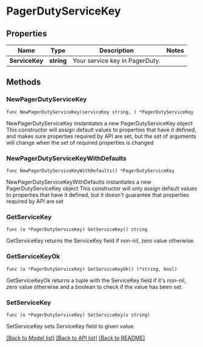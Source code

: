 # PagerDutyServiceKey

## Properties

Name | Type | Description | Notes
------------ | ------------- | ------------- | -------------
**ServiceKey** | **string** | Your service key in PagerDuty. | 

## Methods

### NewPagerDutyServiceKey

`func NewPagerDutyServiceKey(serviceKey string, ) *PagerDutyServiceKey`

NewPagerDutyServiceKey instantiates a new PagerDutyServiceKey object
This constructor will assign default values to properties that have it defined,
and makes sure properties required by API are set, but the set of arguments
will change when the set of required properties is changed

### NewPagerDutyServiceKeyWithDefaults

`func NewPagerDutyServiceKeyWithDefaults() *PagerDutyServiceKey`

NewPagerDutyServiceKeyWithDefaults instantiates a new PagerDutyServiceKey object
This constructor will only assign default values to properties that have it defined,
but it doesn't guarantee that properties required by API are set

### GetServiceKey

`func (o *PagerDutyServiceKey) GetServiceKey() string`

GetServiceKey returns the ServiceKey field if non-nil, zero value otherwise.

### GetServiceKeyOk

`func (o *PagerDutyServiceKey) GetServiceKeyOk() (*string, bool)`

GetServiceKeyOk returns a tuple with the ServiceKey field if it's non-nil, zero value otherwise
and a boolean to check if the value has been set.

### SetServiceKey

`func (o *PagerDutyServiceKey) SetServiceKey(v string)`

SetServiceKey sets ServiceKey field to given value.



[[Back to Model list]](../README.md#documentation-for-models) [[Back to API list]](../README.md#documentation-for-api-endpoints) [[Back to README]](../README.md)


